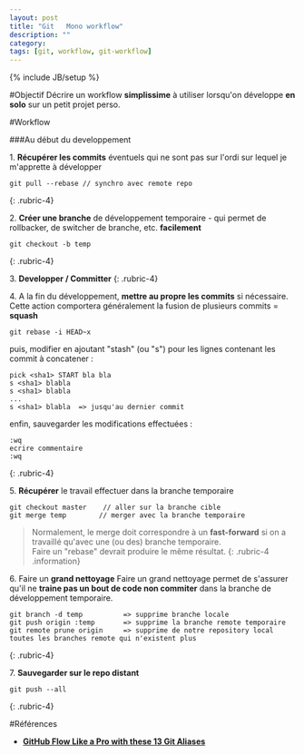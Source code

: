 ```yaml
---
layout: post
title: "Git   Mono workflow"
description: ""
category: 
tags: [git, workflow, git-workflow]
---
```

{% include JB/setup %}

#Objectif
Décrire un workflow **simplissime** à utiliser lorsqu'on développe **en solo** sur un petit projet perso.

#Workflow

###Au début du developpement

1\. **Récupérer les commits** éventuels qui ne sont pas sur l'ordi sur lequel je m'apprette  à développer

    git pull --rebase // synchro avec remote repo
{: .rubric-4} 


2\. **Créer une branche** de développement temporaire - qui permet de rollbacker, de switcher de branche, etc. **facilement**

    git checkout -b temp
{: .rubric-4} 


3\. **Developper / Committer** 
{: .rubric-4}
 

4\. A la fin du développement, **mettre au propre les commits** si nécessaire.  
Cette action comportera généralement la fusion de plusieurs commits = **squash**

    git rebase -i HEAD~x

puis, modifier en ajoutant "stash" (ou "s") pour les lignes contenant les commit à concatener :

    pick <sha1> START bla bla
    s <sha1> blabla
    s <sha1> blabla
    ...
    s <sha1> blabla  => jusqu'au dernier commit
        
enfin, sauvegarder les modifications effectuées :        
  
    :wq
    ecrire commentaire
    :wq
{: .rubric-4} 


5\. **Récupérer** le travail effectuer dans la branche temporaire

    git checkout master    // aller sur la branche cible
    git merge temp        // merger avec la branche temporaire

>Normalement, le merge doit correspondre à un **fast-forward** si on a travaillé qu'avec une (ou des) branche temporaire.  
Faire un "rebase" devrait produire le même résultat.
{: .rubric-4 .information}


6\. Faire un **grand nettoyage**
Faire un grand nettoyage permet de s'assurer qu'il ne **traine pas un bout de code non commiter** dans la branche de développement temporaire.

    git branch -d temp          => supprime branche locale
    git push origin :temp       => supprime la branche remote temporaire
    git remote prune origin     => supprime de notre repository local toutes les branches remote qui n'existent plus
{: .rubric-4} 

7\. **Sauvegarder sur le repo distant**

    git push --all
{: .rubric-4} 


#Références
  
  * **[GitHub Flow Like a Pro with these 13 Git Aliases](http://haacked.com/archive/2014/07/28/github-flow-aliases/)**